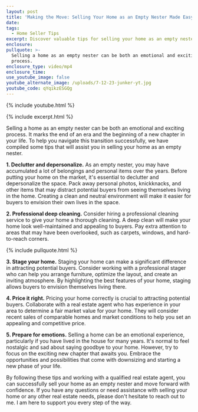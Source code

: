 ```yaml
---
layout: post
title: 'Making the Move: Selling Your Home as an Empty Nester Made Easy'
date:
tags:
  - Home Seller Tips
excerpt: Discover valuable tips for selling your home as an empty nester.
enclosure:
pullquote: >-
  Selling a home as an empty nester can be both an emotional and exciting
  process.
enclosure_type: video/mp4
enclosure_time:
use_youtube_image: false
youtube_alternate_image: /uploads/7-12-23-junker-yt.jpg
youtube_code: qYqikzESGQg
---
```

{% include youtube.html %}

{% include excerpt.html %}

Selling a home as an empty nester can be both an emotional and exciting process. It marks the end of an era and the beginning of a new chapter in your life. To help you navigate this transition successfully, we have compiled some tips that will assist you in selling your home as an empty nester.

**1\. Declutter and depersonalize.** As an empty nester, you may have accumulated a lot of belongings and personal items over the years. Before putting your home on the market, it's essential to declutter and depersonalize the space. Pack away personal photos, knickknacks, and other items that may distract potential buyers from seeing themselves living in the home. Creating a clean and neutral environment will make it easier for buyers to envision their own lives in the space.

**2\. Professional deep cleaning.** Consider hiring a professional cleaning service to give your home a thorough cleaning. A deep clean will make your home look well-maintained and appealing to buyers. Pay extra attention to areas that may have been overlooked, such as carpets, windows, and hard-to-reach corners.

{% include pullquote.html %}

**3\. Stage your home.** Staging your home can make a significant difference in attracting potential buyers. Consider working with a professional stager who can help you arrange furniture, optimize the layout, and create an inviting atmosphere. By highlighting the best features of your home, staging allows buyers to envision themselves living there.

**4\. Price it right.** Pricing your home correctly is crucial to attracting potential buyers. Collaborate with a real estate agent who has experience in your area to determine a fair market value for your home. They will consider recent sales of comparable homes and market conditions to help you set an appealing and competitive price.

**5\. Prepare for emotions.** Selling a home can be an emotional experience, particularly if you have lived in the house for many years. It's normal to feel nostalgic and sad about saying goodbye to your home. However, try to focus on the exciting new chapter that awaits you. Embrace the opportunities and possibilities that come with downsizing and starting a new phase of your life.

By following these tips and working with a qualified real estate agent, you can successfully sell your home as an empty nester and move forward with confidence. If you have any questions or need assistance with selling your home or any other real estate needs, please don't hesitate to reach out to me. I am here to support you every step of the way.